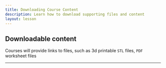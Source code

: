 ```yaml
---
title: Downloading Course Content
description: Learn how to download supporting files and content
layout: lesson
---
```


## Downloadable content
Courses will provide links to files, such as 3d printable `STL` files, `PDF` worksheet files

---
